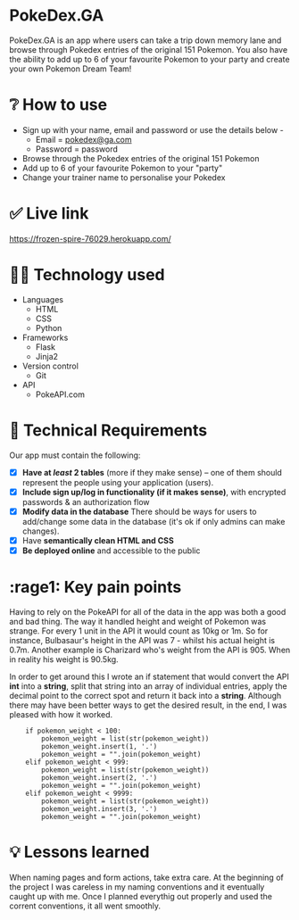 # PokeDex.GA

PokeDex.GA is an app where users can take a trip down memory lane and browse through Pokedex entries of the original 151 Pokemon. You also have the ability to add up to 6 of your favourite Pokemon to your party and create your own Pokemon Dream Team!

# :grey_question: How to use

-   Sign up with your name, email and password or use the details below -
    - Email = pokedex@ga.com
    - Password = password
-   Browse through the Pokedex entries of the original 151 Pokemon
-   Add up to 6 of your favourite Pokemon to your "party"
-   Change your trainer name to personalise your Pokedex

# :white_check_mark: Live link
https://frozen-spire-76029.herokuapp.com/

# :man_technologist: Technology used
- Languages
    - HTML
    - CSS
    - Python
- Frameworks
    - Flask
    - Jinja2
- Version control
    - Git
- API
    - PokeAPI.com

# :memo: Technical Requirements

Our app must contain the following:

- [x]  **Have at *least* 2 tables** (more if they make sense) – one of them should represent the people using your application (users).
- [x]  **Include sign up/log in functionality (if it makes sense)**, with encrypted passwords & an authorization flow
- [x]  **Modify data in the database** There should be ways for users to add/change some data in the database (it's ok if only admins can make changes).
- [x]  Have **semantically clean HTML and CSS**
- [x]  **Be deployed online** and accessible to the public

# :rage1: Key pain points
Having to rely on the PokeAPI for all of the data in the app was both a good and bad thing. The way it handled height and weight of Pokemon was strange. For every 1 unit in the API it would count as 10kg or 1m. So for instance, Bulbasaur's height in the API was 7 - whilst his actual height is 0.7m. Another example is Charizard who's weight from the API is 905. When in reality his weight is 90.5kg.

In order to get around this I wrote an if statement that would convert the API **int** into a **string**, split that string into an array of individual entries, apply the decimal point to the correct spot and return it back into a **string**. Although there may have been better ways to get the desired result, in the end, I was pleased with how it worked.

```
    if pokemon_weight < 100:
        pokemon_weight = list(str(pokemon_weight))
        pokemon_weight.insert(1, '.')
        pokemon_weight = "".join(pokemon_weight)
    elif pokemon_weight < 999:
        pokemon_weight = list(str(pokemon_weight))
        pokemon_weight.insert(2, '.')
        pokemon_weight = "".join(pokemon_weight)
    elif pokemon_weight < 9999:
        pokemon_weight = list(str(pokemon_weight))
        pokemon_weight.insert(3, '.')
        pokemon_weight = "".join(pokemon_weight)
```

# :bulb: Lessons learned
When naming pages and form actions, take extra care. At the beginning of the project I was careless in my naming conventions and it eventually caught up with me. Once I planned everythig out properly and used the corrent conventions, it all went smoothly.
